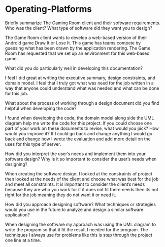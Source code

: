 # Operating-Platforms
Briefly summarize The Gaming Room client and their software requirements. Who was the client? What type of software did they want you to design?

The Game Room client wants to develop a web-based version of their Android game Draw It or Lose It. This game has teams compete by guessing what has been drawn by the application rendering. The Game Room has requested that we set up an environment for this web-based game.  

What did you do particularly well in developing this documentation?

I feel I did great at writing the executive summary, design constraints, and domain model. I feel that I truly got what was need for the job written in a way that anyone could understand what was needed and what can be done for this job.

What about the process of working through a design document did you find helpful when developing the code?

I found when developing the code, the domain model along side the UML diagram help me write the code for this project.
If you could choose one part of your work on these documents to revise, what would you pick? How would you improve it?
If I could go back and change anything I would go back and change how I wrote the evaluation and add more detail on the uses for this type of server.

How did you interpret the user’s needs and implement them into your software design? Why is it so important to consider the user’s needs when designing?

When creating the software design, I looked at the constraints of project then looked at the needs of the client and choose what was best for the job and meet all constraints. It is important to consider the client’s needs because they are who you work for if it does not fit there needs then its not right for the job meaning they do not want it or need it.

How did you approach designing software? What techniques or strategies would you use in the future to analyze and design a similar software application?

When designing the software my approach was using the UML diagram to write the program so that it fit the result I needed for the program. The techniques I always use for problems like this is step through the project one line at a time.
